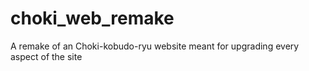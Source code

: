 # choki_web_remake
A remake of an Choki-kobudo-ryu website meant for upgrading every aspect of the site
